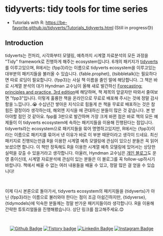 # tidyverts: tidy tools for time series
* Tutorials with R: https://be-favorite.github.io/tidyverts/Tutorials_tidyverts.html (Still in progress😓)

## Introduction
tidyverts는 전처리, 시각화부터 모델링, 예측까지 시계열 자료분석의 모든 과정을 "Tidy" framework로 진행하게 해주는 ecosystem입니다. 6개의 패키지가 [tidyverts](https://tidyverts.org/)를 이루고있으며, R에서는 {fpp3}라는 이름으로 tidyverts ecosystem을 이루고있는 대부분의 패키지들을 불러올 수 있습니다. {fable.prophet}, {tsibbletalk}는 필요하다면 따로 로딩이 필요합니다. {fpp3}는 사실 책 이름을 줄인 말에 해당합니다. 그 책은 바로 시계열 분석의 대가 Hyndman 교수님이 올해 새로 발간하신 [Forecasting: principles and practice, 3rd edition](https://otexts.com/fpp3/)에 해당하며, 책 제목의 앞글자만 따와서 줄여보면 "fpp3"입니다. 이렇게 훌륭한 책을 온라인으로 무료로 배포해 주시는 것에 정말 감사함을 느낍니다..😭  수십년간 쌓아온 지식으로 힘들게 쓴 책을 무료로 배포하는 것은 참 힘든 결정이라 생각하는데, 해외엔 지식을 에 관대하신 분들이 많은 것 같습니다. 본 받아야할 점인 것 같아요. fpp를 3판으로 발간하며 가장 크게 바뀐 점은 바로 책의 모든 예제들이 이 tidyverts ecosystem에 속하는 패키지들을 이용해 진행된다는 점입니다. tidyverts라는 ecosystem으로 패키지들을 묶어 명명하고있지만, R에서는 {fpp3}이라는 이름으로 패키지를 묶어서 낸 이유가 바로 이 부분 때문이라고 생각이 드네요. 최신 패키지로 진행되는만큼 R을 이용한 시계열 예측 모델링에 관심이 있으신 분들은 꼭 읽어보셨으면 합니다. 이 책만 정독해도 R을 이용한 시계열 예측 모델링에 있어서는 상당한 실력을 갖출 수 있을거라고 생각합니다. 아울러, Hyndman 교수님은 [개인 블로그](https://robjhyndman.com/)도 운영 중이신데, 시계열 자료분석에 관심이 있는 분들은 이 블로그를 꼭 follow-up하시기 바랍니다. 책에서 배울 수 없는 여러 내용들을 배울 수 있고, 정말 많은 걸 얻을 수 있습니다!

<br>

이제 다시 본론으로 돌아가서, tidyverts ecosystem의 패키지들을 {tidyverts}가 아닌 {fpp3}라는 이름으로 불러와야 한다는 점이 조금 아쉽긴하지만, {tidyverse}, {tidymodels}에 익숙한 분들께는 정말 반가운 패키지들이라 생각합니다. R을 이용해 간략한 튜토리얼들을 진행해봤습니다. 상단 링크를 참고해주세요.:blush:

<br>

<div align=center>
 
[![Github Badge](http://img.shields.io/badge/-Github%20profile-black?style=flat-square&logo=github&link=https://github.com/be-favorite)](https://github.com/be-favorite) 
[![Tistory badge](https://img.shields.io/badge/-Tistory%20blog-yellow?style=flat-square&logo=Blogger&link=https://be-favorite.tistory.com/)](https://be-favorite.tistory.com/) 
[![Linkedin Badge](https://img.shields.io/badge/-LinkedIn-blue?style=flat-square&logo=Linkedin&logoColor=white&link=https://www.linkedin.com/in/taemo-bang-8b9999184/)](https://www.linkedin.com/in/taemo-bang-8b9999184/) 
[![Instagram Badge](https://img.shields.io/badge/-Instagram-dd2a7b?style=flat-square&logo=instagram&logoColor=white&link=https://www.instagram.com/qkdxoah/)](https://www.instagram.com/qkdxoah/) 

</div>
